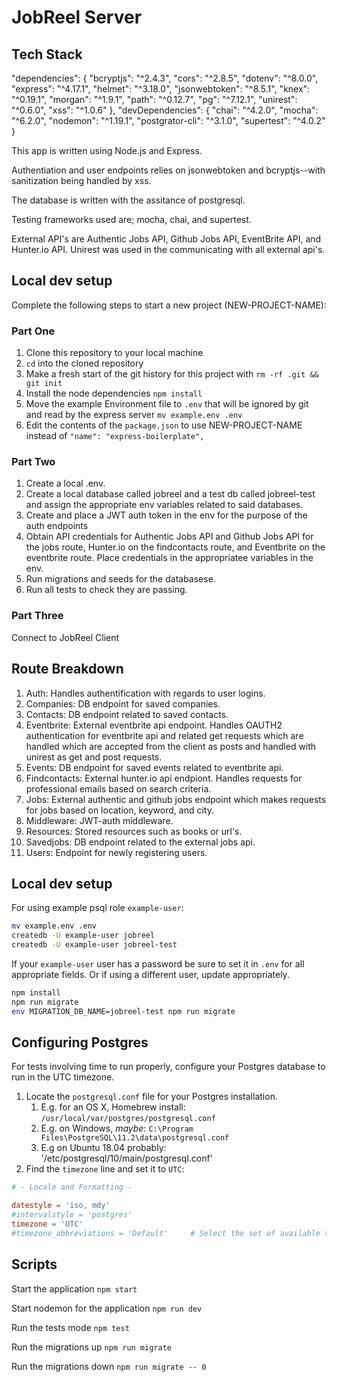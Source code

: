 # JobReel Server

## Tech Stack 

  "dependencies": {
    "bcryptjs": "^2.4.3",
    "cors": "^2.8.5",
    "dotenv": "^8.0.0",
    "express": "^4.17.1",
    "helmet": "^3.18.0",
    "jsonwebtoken": "^8.5.1",
    "knex": "^0.19.1",
    "morgan": "^1.9.1",
    "path": "^0.12.7",
    "pg": "^7.12.1",
    "unirest": "^0.6.0",
    "xss": "^1.0.6"
  },
  "devDependencies": {
    "chai": "^4.2.0",
    "mocha": "^6.2.0",
    "nodemon": "^1.19.1",
    "postgrator-cli": "^3.1.0",
    "supertest": "^4.0.2"
  }

This app is written using Node.js and Express.

Authentiation and user endpoints relies on jsonwebtoken and bcryptjs--with sanitization being handled by xss. 

The database is written with the assitance of postgresql. 

Testing frameworks used are; mocha, chai, and supertest. 

External API's are Authentic Jobs API, Github Jobs API, EventBrite API, and Hunter.io API. 
Unirest was used in the communicating with all external api's. 

## Local dev setup

Complete the following steps to start a new project (NEW-PROJECT-NAME):

### Part One

1. Clone this repository to your local machine
2. `cd` into the cloned repository
3. Make a fresh start of the git history for this project with `rm -rf .git && git init`
4. Install the node dependencies `npm install`
5. Move the example Environment file to `.env` that will be ignored by git and read by the express server `mv example.env .env`
6. Edit the contents of the `package.json` to use NEW-PROJECT-NAME instead of `"name": "express-boilerplate",`

### Part Two

1. Create a local .env.
2. Create a local database called jobreel and a test db called jobreel-test and assign the appropriate env variables related to said databases. 
3. Create and place a JWT auth token in the env for the purpose of the auth endpoints
4. Obtain API credentials for Authentic Jobs API and Github Jobs API for the jobs route, Hunter.io on the findcontacts route, and Eventbrite on the eventbrite route. Place credentials in the appropriatee variables in the env. 
5. Run migrations and seeds for the databasese. 
6. Run all tests to check they are passing. 

### Part Three

Connect to JobReel Client 

## Route Breakdown 

1. Auth: Handles authentification with regards to user logins. 
2. Companies: DB endpoint for saved companies. 
3. Contacts: DB endpoint related to saved contacts. 
4. Eventbrite: External eventbrite api endpoint. Handles OAUTH2 authentication for eventbrite api and related get requests which are handled which are accepted from the client as posts and handled with unirest as get and post requests. 
5. Events: DB endpoint for saved events related to eventbrite api. 
6. Findcontacts: External hunter.io api endpiont. Handles requests for professional emails based on search criteria. 
7. Jobs: External authentic and github jobs endpoint which makes requests for jobs based on location, keyword, and city. 
8. Middleware: JWT-auth middleware. 
9. Resources: Stored resources such as books or url's.
10. Savedjobs: DB endpoint related to the external jobs api. 
11. Users: Endpoint for newly registering users. 

## Local dev setup

For using example psql role `example-user`:

```bash
mv example.env .env
createdb -U example-user jobreel
createdb -U example-user jobreel-test
```

If your `example-user` user has a password be sure to set it in `.env` for all appropriate fields. Or if using a different user, update appropriately.

```bash
npm install
npm run migrate
env MIGRATION_DB_NAME=jobreel-test npm run migrate
```

## Configuring Postgres

For tests involving time to run properly, configure your Postgres database to run in the UTC timezone.

1. Locate the `postgresql.conf` file for your Postgres installation.
   1. E.g. for an OS X, Homebrew install: `/usr/local/var/postgres/postgresql.conf`
   2. E.g. on Windows, _maybe_: `C:\Program Files\PostgreSQL\11.2\data\postgresql.conf`
   3. E.g  on Ubuntu 18.04 probably: '/etc/postgresql/10/main/postgresql.conf'
2. Find the `timezone` line and set it to `UTC`:

```conf
# - Locale and Formatting -

datestyle = 'iso, mdy'
#intervalstyle = 'postgres'
timezone = 'UTC'
#timezone_abbreviations = 'Default'     # Select the set of available time zone
```


## Scripts

Start the application `npm start`

Start nodemon for the application `npm run dev`

Run the tests mode `npm test`

Run the migrations up `npm run migrate`

Run the migrations down `npm run migrate -- 0`

